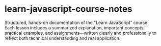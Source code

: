 # learn-javascript-course-notes
Structured, hands-on documentation of the "Learn JavaScript" course. Each lesson includes a summarized explanation, important concepts, practical examples, and assignments—written clearly and professionally to reflect both technical understanding and real application.



